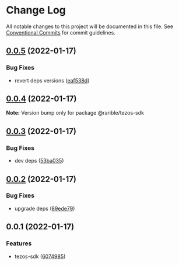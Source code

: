 # Change Log

All notable changes to this project will be documented in this file.
See [Conventional Commits](https://conventionalcommits.org) for commit guidelines.

## [0.0.5](https://github.com/rarible/tezos-sdk/compare/v0.0.4...v0.0.5) (2022-01-17)


### Bug Fixes

* revert deps versions ([eaf538d](https://github.com/rarible/tezos-sdk/commit/eaf538d3ec0c215861318e2d5259ce89a7e799d8))





## [0.0.4](https://github.com/rarible/tezos-sdk/compare/v0.0.3...v0.0.4) (2022-01-17)

**Note:** Version bump only for package @rarible/tezos-sdk





## [0.0.3](https://github.com/rarible/tezos-sdk/compare/v0.0.2...v0.0.3) (2022-01-17)


### Bug Fixes

* dev deps ([53ba035](https://github.com/rarible/tezos-sdk/commit/53ba035899c48220ba25b9cc748f74f7ce33a875))





## [0.0.2](https://github.com/rarible/tezos-sdk/compare/v0.0.1...v0.0.2) (2022-01-17)


### Bug Fixes

* upgrade deps ([89ede79](https://github.com/rarible/tezos-sdk/commit/89ede7993fede6fb34dc8d4e70c02095d5063c14))





## 0.0.1 (2022-01-17)


### Features

* tezos-sdk ([6074985](https://github.com/rarible/tezos-sdk/commit/60749857fea2eac43e93ee1bc69885f6962aee84))
